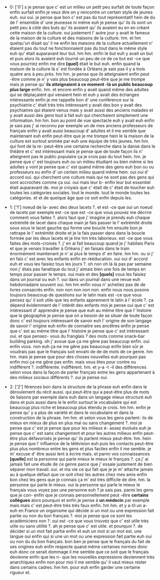  * 0: ['0']
	s je pense que c' est un milieu un petit peu surfait de toute façon enfin surfait enfin je veux dire on y rencontre un certain style de jeunes euh.
	 oui oui.
	 je pense que bon c' est pas du tout représentatif hein de du de l' ensemble d' une jeunesse ni même euh je pense qu' ils ils sont un petit peu à côté des buts qu' ils avaient qu' ils avaient eu en en créant cette maison de la culture.
	 oui justement l' autre jour y avait le fameux de la maison de la culture et des maisons de la culture.
	 hm.
	 et hm quelqu'un disait qu' il ne enfin les maisons de la culture actuellement n' étaient pas du tout ne fonctionnaient pas du tout dans le même style euh qu' était auparavant leur but.
	 hm hm.
	 enfin le but euh y avait un but et puis alors ils avaient euh tourné un peu de ce de ce but est -ce que vous pourriez enfin me dire **[quel]** était le but euh.
	 enfin quand la maison de la culture là s' est fondée à Orléans je sais pas il y a trois quatre ans à peu près.
	 hm hm.
	 je pense que ils atteignaient enfin peut -être comme je n' y vais plus beaucoup peut-être que je me trompe mais je pense qu' **ils atteignaient à ce moment -là un public beaucoup plus large** enfin.
	 hm.
	 et encore enfin y avait quand même des adultes qui se déplaçaient qui venaient hein et euh y avait des échanges intéressants enfin je me rappelle bon d' une conférence sur la psychiatrie c' était très très intéressant y avait des bon y avait des psychiatres qui étaient venus mais y avait aussi des anciens malades et y avait aussi des gens tout à fait euh qui cherchaient simplement une information.
	 hm hm.
	 bon au point de vue spectacle euh y avait euh enfin je sais pas j' ai reconnu par exemple un de mes anciens professeurs de français enfin y avait aussi beaucoup d' adultes et il me semble que maintenant euh enfin peut-être que je me trompe hein le la maison de la culture est surtout animée par euh une équipe de très jeunes.
	 hm hm.
	 qui font de la re- peut-être une certaine recherche dans la danse dans le théâtre et c' est intéressant mais je pense que de toute façon ils n' atteignent pas le public populaire ça je crois pas du tout hein.
	 hm.
	 je pense que c' est toujours euh ou un milieu étudiant ou bien même si les adultes y vont je pense que c' est quand même des gens euh bon ou ou professeurs ou enfin d' un certain milieu quand même hein.
	 oui oui d' accord oui.
	 qui cherchent une culture mais qui ne sont pas des gens qui sont accrochés comme ça oui.
	 oui mais leur b- enfin leur but essentiel était auparavant de.
	 moi je croyais que c' était de c' était de toucher euh toutes les catégories sociales.
	 tout le monde.
	 tout le monde toutes les catégories.
	 et et de quelque âge que ce soit enfin depuis les.
	
 * 1: ['1']
	noeud de la- avec des deux lacets ?.
	 et est -ce que oui un noeud de lacets par exemple est -ce que est -ce que vous pouvez me décrire comment vous faites ?.
	 alors faut que j' imagine je prends euh chaque extrémité de lacet dans chaque main je fais passer le l' extrémité droite sous sous le lacet gauche qui forme une boucle hm ensuite bon je rattrape le l' extrémité droite et je la fais passer dans dans la boucle formée par les deux lacets et je tire hm très laborieux.
	 est -ce que vous faites des mots-croisés ?.
	 j' en ai fait beaucoup quand je j' habitais Paris et que je venais travailler à Orléans j' en faisais dans le train énormément maintenant je n' ai plus le temps d' en faire.
	 hm hm.
	 ou si j' en fais c' est avec les enfants enfin en rééducation.
	 oui oui d' accord euh et vous les faisiez tous les jours ?.
	 oh non oh là là pas par semaine non j' étais pas fanatique du tout j' aimais bien une fois de temps en temps pour passer le temps.
	 oui mais et des **[quels]** vous les faisiez dans un journal ou euh ?.
	 oui dans un journal dans une revue euh hebdomadaire souvent oui.
	 hm hm enfin vous n' achetiez pas de de livres consacrés enfin.
	 non non non non non.
	 enfin nous nous posons toujours beaucoup de questions sur le latin mais est -ce que vous pensez qu' il soit utile que les enfants apprennent le latin à l' école ?.
	 ça dépend évidemment de l' intérêt des enfants moi je pense oui que c' est intéressant d' apprendre je pense que euh au même titre que l' histoire que la géographie je pense que on a besoin de se situer de toute façon donc c' est toujours intéressant de savoir euh l' origine de son langage de savoir l' origine euh enfin de connaitre ses ancêtres enfin je pense que c' est au même titre que l' histoire je pense que c' est intéressant oui.
	 et que pensez- vous du franglais ? des mots comme snack-bar building parking.
	 oh j' avoue que ça me gêne pas beaucoup enfin.
	 oui enfin vous.
	 non euh ça ne me gêne pas beaucoup enfin bien sûr je voudrais pas que le français soit envahi de de de mots de ce genre.
	 hm hm.
	 mais je pense que pour des choses nouvelles euh pourquoi pas enfin moi ça me gêne pas enfin.
	 mais vous êtes pour contre ou indifférent ?.
	 indifférente.
	 indifférent.
	 hm.
	 et y-a -t -il des différences selon vous dans la façon de parler français entre les gens appartenant à des milieux sociaux différents ?.
	 oui je pense oui.
	
 * 2: ['2']
	férences bon dans la structure de la phrase euh enfin dans le déroulement du récit aussi.
	 qui peut-être qui a peut-être plus de mots de liaisons par exemple dans euh dans un langage mieux structuré euh dans et puis aussi dans le le enfin surtout le vocabulaire qui est beaucoup plus riche et beaucoup plus étendu je crois.
	 hm hm.
	 enfin je pense qu' y a plus de variété et dans le vocabulaire et dans la construction de la phrase.
	 hm hm.
	 et selon vous les gens parlent- ils de mieux en mieux de plus en plus mal ou sans changement ?.
	 moi je pense que c' est je pense que pour les milieux é- assez évolués euh je pense que c' est sans changement et pour les autres milieux enfin peut-être plus défavorisés je pense qu' ils parlent mieux peut-être.
	 hm.
	 hein je pense que l' influence de la télévision euh puis les contacts peut-être plus plus nombreux entre les gens et plus faciles enfin il me semble.
	 je m' excuse d' être aussi lent à écrire mais.
	 et parmi vos connaissances **[quelle]** est la personne qui parle mieux le mieux le français ?.
	 ça j' ai jamais fait une étude de ce genre parce que j' essaie justement de bien séparer mon travail.
	 oui.
	 et ma vie ce qui fait que je je m' attache jamais au à quelque défaut que ce soit chez les autres chez mes amis enfin bon chez les gens que je connais ça m' est très difficile de dire.
	 hm.
	 la personne qui parle le mieux.
	 oui la personne qui parle le mieux le français vous voyez pas une personne euh ? je sais pas.
	 parmi les gens que je con- enfin que je connais personnellement peut -être **certains collègues** alors pourquoi et enfin je pense à **un médecin** par exemple mais mais c' est peut-être très très faux enfin.
	 hm hm.
	 et y a-til un a- euh en France un organisme qui décide si un mot ou une expression fait partie ou non du bon français ?.
	 moi je pense que ce sont les académiciens non ?.
	 oui est -ce que vous trouvez que c' est utile très utile ou sans utilité ?.
	 ah je pense que c' est utile.
	 et pourquoi ?.
	 de décider si un mot fait partie enfin et euh un mot si un mot est.
	 une langue oui enfin qui si une un mot ou une expression fait partie euh oui ou non du du bon français.
	 bon ben je pense que le français du fait de ses origines euh enfin respecte quand même certaines normes donc euh donc ce serait dommage il me semble que ce soit que le français devienne enfin que les n- que les nouvelles expressions deviennent très anarchiques enfin non pour moi il me semble qu' il vaut mieux rester dans certains cadres.
	 hm hm.
	 pour euh enfin garder une certaine rigueur et.
	
